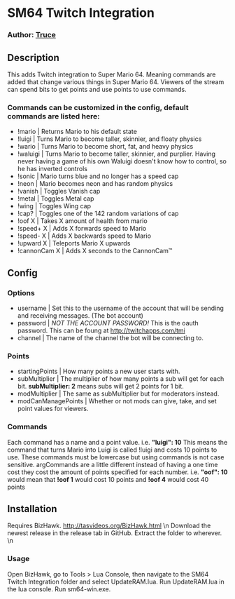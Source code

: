 # SM64 Twitch Integration
### Author: [Truce](https://www.twitch.tv/truc_e)

## Description
This adds Twitch integration to Super Mario 64. Meaning commands are added that change various things in Super Mario 64. Viewers of the stream can spend bits to get points and use points to use commands.

### Commands can be customized in the config, default commands are listed here:
- !mario | Returns Mario to his default state
- !luigi | Turns Mario to become taller, skinnier, and floaty physics
- !wario | Turns Mario to become short, fat, and heavy physics
- !waluigi | Turns Mario to become taller, skinnier, and purplier. Having never having a game of his own Waluigi doesn't know how to control, so he has inverted controls
- !sonic | Mario turns blue and no longer has a speed cap
- !neon | Mario becomes neon and has random physics
- !vanish | Toggles Vanish cap
- !metal | Toggles Metal cap
- !wing | Toggles Wing cap
- !cap? | Toggles one of the 142 random variations of cap
- !oof X | Takes X amount of health from mario
- !speed+ X | Adds X forwards speed to Mario
- !speed- X | Adds X backwards speed to Mario
- !upward X | Teleports Mario X upwards
- !cannonCam X | Adds X seconds to the CannonCam™

## Config
### Options
- username | Set this to the username of the account that will be sending and receiving messages. (The bot account)
- password | *NOT THE ACCOUNT PASSWORD!* This is the oauth password. This can be foung at http://twitchapps.com/tmi
- channel | The name of the channel the bot will be connecting to.
### Points
- startingPoints | How many points a new user starts with.
- subMultiplier | The multiplier of how many points a sub will get for each bit. **subMultiplier: 2** means subs will get 2 points for 1 bit.
- modMultiplier | The same as subMultiplier but for moderators instead.
- modCanManagePoints | Whether or not mods can give, take, and set point values for viewers.
### Commands
Each command has a name and a point value. i.e. **"luigi": 10** This means the command that turns Mario into Luigi is called !luigi and costs 10 points to use. These commands must be lowercase but using commands is not case sensitive.
argCommands are a little different instead of having a one time cost they cost the amount of points specified for each number. i.e. **"oof": 10** would mean that **!oof 1** would cost 10 points and **!oof 4** would cost 40 points

## Installation
Requires BizHawk. http://tasvideos.org/BizHawk.html \n
Download the newest release in the release tab in GitHub. Extract the folder to wherever. \n
### Usage
Open BizHawk, go to Tools > Lua Console, then navigate to the SM64 Twitch Integration folder and select UpdateRAM.lua. Run UpdateRAM.lua in the lua console. Run sm64-win.exe.
